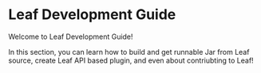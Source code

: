 # Leaf Development Guide

Welcome to Leaf Development Guide!

In this section, you can learn how to build and get runnable Jar from Leaf source, create Leaf API based plugin, and even about contriubting to Leaf!
